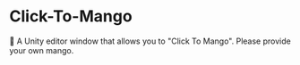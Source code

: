 # Click-To-Mango
🍈 A Unity editor window that allows you to "Click To Mango". Please provide your own mango.
